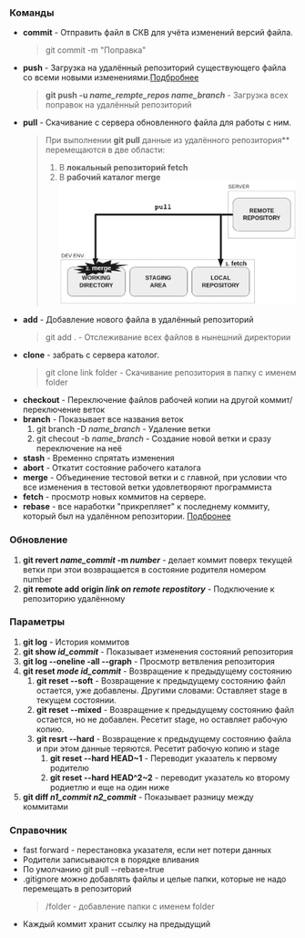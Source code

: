 ### Команды
- **commit** - Отправить файл в СКВ для учёта изменений версий файла.
  >git commit -m "Поправка"
- **push** - Загрузка на удалённый репозиторий существующего файла со всеми новыми изменениями.[Подбробнее](Возможная%20ошибка%20при%20push.md)
  >**git push -u *name_rempte_repos* *name_branch*** - Загрузка всех поправок на удалённый репозиторий
- **pull** - Скачивание с сервера обновленного файла для работы с ним.
  >При выполнении **git pull** данные из удалённого репозитория** перемещаются в две области: 
  > 1. В **локальный репозиторий fetch**   
  > 2. В **рабочий каталог merge**
  > ![Pull](_attachments/00562cb2287f02fcee6ba2dc6d326705.png)
- **add** - Добавление нового файла в удалённый репозиторий
  >git add . - Отслеживание всех файлов в нынешний директории
- **clone** - забрать с сервера католог.
  >git clone link folder - Скачивание репозитория в папку с именем folder
- **checkout** - Переключение файлов рабочей копии на другой коммит/переключение веток
- **branch** - Показывает все названия веток
  1. git branch -D *name_branch* - Удаление ветки
  2. git checout -b *name_branch* - Создание новой ветки и сразу переключение на неё
- **stash** - Временно спрятать изменения
- **abort** - Откатит состояние рабочего каталога
- **merge** - Объединение тестовой ветки и с главной, при условии что все изменения в тестовой ветки удовлетворяют программиста
- **fetch** - просмотр новых коммитов на сервере.
- **rebase** - все наработки "прикрепляет" к последнему коммиту, который был на удалённом репозитории. [Подбронее](Rebase.md)

### Обновление

1. **git revert _name_commit_ -m _number_** - делает коммит поверх текущей ветки при этои возвращается в состояние родителя номером number
2. **git remote add origin *link on remote repostitory*** - Подключение к репозиторию удалённому

### Параметры

1. **git log** - История коммитов
2. **git show _id_commit_** - Показывает изменения состояний репозитория
3. **git log --oneline -all --graph** - Просмотр ветвления репозитория
4. **git reset *mode* _id_commit_** - Возвращение к предыдущему состоянию
	1. **git reset --soft** - Возвращение к предыдущему состоянию файл остается, уже добавлены. Другими словами: Оставляет stage в текущем состоянии.  
	2. **git reset --mixed** - Возвращение к предыдущему состоянию файл остается, но не добавлен. Ресетит stage, но оставляет рабочую копию.
	3. **git resrt --hard** - Возвращение к предыдущему состоянию файла и при этом данные теряются. Ресетит рабочую копию и stage
		1. **git reset --hard HEAD~1** - Переводит указатель к первому родителю
		2. **git reset --hard HEAD^2~2** - переводит указатель ко второму родиетлю и еще на один ниже
5. **git diff *n1_commit* *n2_commit*** - Показывает разницу между коммитами

### Справочник
- fast forward - перестановка указателя, если нет потери данных
- Родители записываются в порядке вливания
- По умолчанию git pull --rebase=true
- .gitignore можно добавлять файлы и целые папки, которые не надо перемещать в репозиторий
  >/folder - добавление папки с именем folder
- Каждый коммит хранит ссылку на предыдущий



